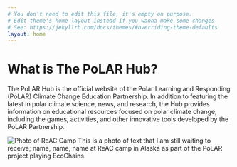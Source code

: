 ```yaml
---
# You don't need to edit this file, it's empty on purpose.
# Edit theme's home layout instead if you wanna make some changes
# See: https://jekyllrb.com/docs/themes/#overriding-theme-defaults
layout: home
---
```


# What is The PoLAR Hub?
The PoLAR Hub is the official website of the Polar Learning and
Responding (PoLAR) Climate Change Education Partnership.  In addition
to featuring the latest in polar climate science, news, and research,
the Hub provides information on educational resources focused on polar
climate change, including the games, activities, and other innovative
tools developed by the PoLAR Partnership. 

<img src="{{ '/files/ReAC_PlayingEcoChains cropped.jpg' | relative_url }}" alt="Photo of ReAC Camp" class="img-fluid" />
This is a photo of text that I am still waiting to receive; name, name, name at ReAC camp in Alaska as part of the PoLAR project playing EcoChains.
